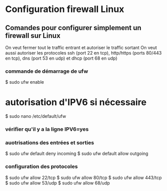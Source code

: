 # Configuration firewall Linux

## Comandes pour configurer simplement un firewall sur Linux

On veut fermer tout le traffic entrant et autoriser le traffic sortant
On veut aussi autoriser les protocoles ssh (port 22 en tcp), http/https (ports 80/443 en tcp), dns (port 53 en udp) et dhcp (port 68 en udp)



### commande de démarrage de ufw
$ sudo ufw enable

# autorisation d'IPV6 si nécessaire
$ sudo nano /etc/default/ufw
### vérifier qu'il y a la ligne IPV6=yes

### auotrisations des entrées et sorties
$ sudo ufw default deny incoming
$ sudo ufw default allow outgoing

### configuration des protocoles
$ sudo ufw allow 22/tcp
$ sudo ufw allow 80/tcp
$ sudo ufw allow 443/tcp
$ sudo ufw allow 53/udp
$ sudo ufw allow 68/udp